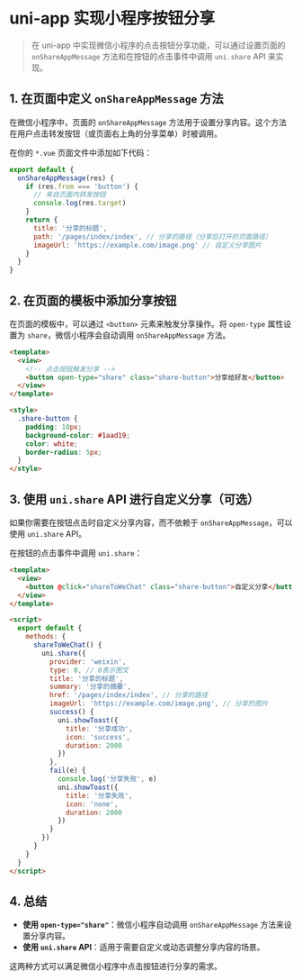# uni-app 实现小程序按钮分享

> 在 uni-app 中实现微信小程序的点击按钮分享功能，可以通过设置页面的 `onShareAppMessage` 方法和在按钮的点击事件中调用 `uni.share` API 来实现。

## 1. 在页面中定义 `onShareAppMessage` 方法

在微信小程序中，页面的 `onShareAppMessage` 方法用于设置分享内容。这个方法在用户点击转发按钮（或页面右上角的分享菜单）时被调用。

在你的 `*.vue` 页面文件中添加如下代码：

```javascript
export default {
  onShareAppMessage(res) {
    if (res.from === 'button') {
      // 来自页面内转发按钮
      console.log(res.target)
    }
    return {
      title: '分享的标题',
      path: '/pages/index/index', // 分享的路径（分享后打开的页面路径）
      imageUrl: 'https://example.com/image.png' // 自定义分享图片
    }
  }
}
```

## 2. 在页面的模板中添加分享按钮

在页面的模板中，可以通过 `<button>` 元素来触发分享操作。将 `open-type` 属性设置为 `share`，微信小程序会自动调用 `onShareAppMessage` 方法。

```html
<template>
  <view>
    <!-- 点击按钮触发分享 -->
    <button open-type="share" class="share-button">分享给好友</button>
  </view>
</template>

<style>
  .share-button {
    padding: 10px;
    background-color: #1aad19;
    color: white;
    border-radius: 5px;
  }
</style>
```

## 3. 使用 `uni.share` API 进行自定义分享（可选）

如果你需要在按钮点击时自定义分享内容，而不依赖于 `onShareAppMessage`，可以使用 `uni.share` API。

在按钮的点击事件中调用 `uni.share`：

```html
<template>
  <view>
    <button @click="shareToWeChat" class="share-button">自定义分享</button>
  </view>
</template>

<script>
  export default {
    methods: {
      shareToWeChat() {
        uni.share({
          provider: 'weixin',
          type: 0, // 0表示图文
          title: '分享的标题',
          summary: '分享的摘要',
          href: '/pages/index/index', // 分享的路径
          imageUrl: 'https://example.com/image.png', // 分享的图片
          success() {
            uni.showToast({
              title: '分享成功',
              icon: 'success',
              duration: 2000
            })
          },
          fail(e) {
            console.log('分享失败', e)
            uni.showToast({
              title: '分享失败',
              icon: 'none',
              duration: 2000
            })
          }
        })
      }
    }
  }
</script>
```

## 4. 总结

- **使用 `open-type="share"`**：微信小程序自动调用 `onShareAppMessage` 方法来设置分享内容。
- **使用 `uni.share` API**：适用于需要自定义或动态调整分享内容的场景。

这两种方式可以满足微信小程序中点击按钮进行分享的需求。
